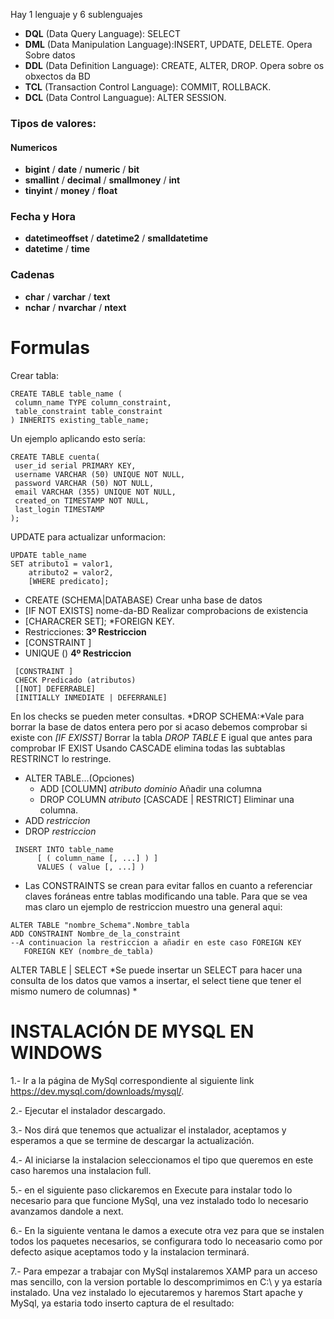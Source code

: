 Hay 1 lenguaje y 6 sublenguajes
  * **DQL** (Data Query Language): SELECT
  * **DML** (Data Manipulation Language):INSERT, UPDATE, DELETE. Opera Sobre datos
  * **DDL** (Data Definition Language): CREATE, ALTER, DROP. Opera sobre os obxectos da BD
  * **TCL** (Transaction Control Language): COMMIT, ROLLBACK.
  * **DCL** (Data Control Languague): ALTER SESSION.
  ### Tipos de valores:
  #### Numericos
  * **bigint** / **date** / **numeric** / **bit**
  * **smallint** / **decimal**	/ **smallmoney** / **int** 	
  * **tinyint** / **money** / **float**
  ### Fecha y Hora 
  *	**datetimeoffset** / **datetime2** /	**smalldatetime**
  * **datetime** /	**time**
  ### Cadenas 
  * **char** / **varchar** / **text**
  * **nchar** / **nvarchar** / **ntext**

  # Formulas
  Crear tabla:
  ```mysql
  CREATE TABLE table_name (
   column_name TYPE column_constraint,
   table_constraint table_constraint
) INHERITS existing_table_name;
  ```
  Un ejemplo aplicando esto sería:
  ```mysql
  CREATE TABLE cuenta(
   user_id serial PRIMARY KEY,
   username VARCHAR (50) UNIQUE NOT NULL,
   password VARCHAR (50) NOT NULL,
   email VARCHAR (355) UNIQUE NOT NULL,
   created_on TIMESTAMP NOT NULL,
   last_login TIMESTAMP
);
  ```
  UPDATE para actualizar unformacion:
  ```mysql
  UPDATE table_name
  SET atributo1 = valor1,
      atributo2 = valor2,
      [WHERE predicato];
  ```
  
 * CREATE (SCHEMA|DATABASE) Crear unha base de datos
 * [IF NOT EXISTS] nome-da-BD Realizar comprobacions de existencia 
 * [CHARACRER SET<nomeCoCharset>];
 *FOREIGN KEY.
 * Restricciones:
 **3º Restriccion**
  * [CONSTRAINT <name-constriccion>] 
  * UNIQUE (<atributos>)
  **4º Restriccion**
  ```mysql
   [CONSTRAINT ]
   CHECK Predicado (atributos)
   [[NOT] DEFERRABLE]
   [INITIALLY INMEDIATE | DEFERRANLE]
   ```
 En los checks se pueden meter consultas.
 *DROP SCHEMA:*Vale para borrar la base de datos entera pero por si acaso debemos comprobar si existe con *[IF EXISST] <nombre tabla>*
 Borrar la tabla *DROP TABLE* E igual que antes para comprobar IF EXIST <Table name>
 Usando CASCADE elimina todas las subtablas RESTRINCT lo restringe.
 * ALTER TABLE...(Opciones)
   * ADD [COLUMN] _atributo_ _dominio_ Añadir una columna
   * DROP COLUMN _atributo_ [CASCADE | RESTRICT] Eliminar una columna.
 * ADD _restriccion_
 * DROP _restriccion_
 ```mysql
  INSERT INTO table_name
       [ ( column_name [, ...] ) ]
       VALUES ( value [, ...] )
 ```
 * Las CONSTRAINTS se crean para evitar fallos en cuanto a referenciar claves foráneas entre tablas modificando una table.
  Para que se vea mas claro un ejemplo de restriccion muestro una general aqui:
 ```mysql 
 ALTER TABLE "nombre_Schema".Nombre_tabla
 ADD CONSTRAINT Nombre_de_la_constraint
 --A continuacion la restriccion a añadir en este caso FOREIGN KEY
    FOREIGN KEY (nombre_de_tabla) 
 ```
 ALTER TABLE 
 | SELECT *Se puede insertar un SELECT para hacer una consulta de los datos que vamos a insertar, el select tiene que tener el mismo numero de columnas)
 * 
# INSTALACIÓN DE MYSQL EN WINDOWS
 1.- Ir a la página de MySql correspondiente al siguiente link https://dev.mysql.com/downloads/mysql/.
 
 2.- Ejecutar el instalador descargado.
 
 3.- Nos dirá que tenemos que actualizar el instalador, aceptamos y esperamos a que se termine de descargar la actualización.
 
 4.- Al iniciarse la instalacion seleccionamos el tipo que queremos en este caso haremos una instalacion full.
 
 5.- en el siguiente paso clickaremos en Execute para instalar todo lo necesario para que funcione MySql, una vez instalado todo lo necesario avanzamos dandole a next.
 
 6.- En la siguiente ventana le damos a execute otra vez para que se instalen todos los paquetes necesarios, se configurara todo lo neceasario como por defecto asique aceptamos todo y la instalacion terminará.
 
 7.- Para empezar a trabajar con MySql instalaremos XAMP para un acceso mas sencillo, con la version portable lo descomprimimos en C:\\ y ya estaría instalado. Una vez instalado lo ejecutaremos y haremos Start apache y MySql, ya estaria todo inserto captura de el resultado:
